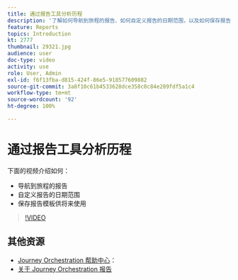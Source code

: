 ```yaml
---
title: 通过报告工具分析历程
description: '了解如何导航到旅程的报告、如何自定义报告的日期范围，以及如何保存报告模板以供将来使用。 '
feature: Reports
topics: Introduction
kt: 2777
thumbnail: 29321.jpg
audience: user
doc-type: video
activity: use
role: User, Admin
exl-id: f6f13fba-d815-424f-86e5-918577609882
source-git-commit: 3a8f10c61b4533628dce358c0c84e289fdf5a1c4
workflow-type: tm+mt
source-wordcount: '92'
ht-degree: 100%

---
```


# 通过报告工具分析历程

下面的视频介绍如何：

* 导航到旅程的报告
* 自定义报告的日期范围
* 保存报告模板供将来使用

>[!VIDEO](https://video.tv.adobe.com/v/29321?quality=12)

## 其他资源

* [Journey Orchestration 帮助中心](https://experienceleague.adobe.com/docs/journeys/using/journey-orchestration-home.html?lang=zh-Hans)：
* [关于 Journey Orchestration 报告](https://experienceleague.adobe.com/docs/journeys/using/journey-reports/about-journey-reports.html?lang=zh-Hans)

